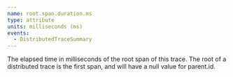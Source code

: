 ```yaml
---
name: root.span.duration.ms
type: attribute
units: milliseconds (ms)
events:
  - DistributedTraceSummary
---
```


The elapsed time in milliseconds of the root span of this trace. The root of a distributed trace is the first span, and will have a null value for parent.id.